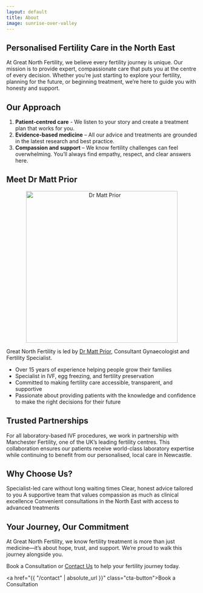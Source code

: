 ```yaml
---
layout: default
title: About
image: sunrise-over-valley
---
```


## Personalised Fertility Care in the North East

At Great North Fertility, we believe every fertility journey is unique. Our mission is to provide expert, compassionate care that puts you at the centre of every decision. Whether you’re just starting to explore your fertility, planning for the future, or beginning treatment, we’re here to guide you with honesty and support.

## Our Approach

1. **Patient-centred care** - We listen to your story and create a treatment plan that works for you.
2. **Evidence-based medicine** – All our advice and treatments are grounded in the latest research and best practice.
3. **Compassion and support** – We know fertility challenges can feel overwhelming. You’ll always find empathy, respect, and clear answers here.

## Meet Dr Matt Prior

<p align="center">

  <img src="{{ site.baseurl }}/assets/images/matt-prior.jpg" alt="Dr Matt Prior" width="400">
</p>

Great North Fertility is led by [Dr Matt Prior](https://drmattprior.com), Consultant Gynaecologist and Fertility Specialist.
- Over 15 years of experience helping people grow their families
- Specialist in IVF, egg freezing, and fertility preservation
- Committed to making fertility care accessible, transparent, and supportive
- Passionate about providing patients with the knowledge and confidence to make the right decisions for their future

## Trusted Partnerships

For all laboratory-based IVF procedures, we work in partnership with Manchester Fertility, one of the UK’s leading fertility centres. This collaboration ensures our patients receive world-class laboratory expertise while continuing to benefit from our personalised, local care in Newcastle.

## Why Choose Us?

Specialist-led care without long waiting times
Clear, honest advice tailored to you
A supportive team that values compassion as much as clinical excellence
Convenient consultations in the North East with access to advanced treatments

## Your Journey, Our Commitment

At Great North Fertility, we know fertility treatment is more than just medicine—it’s about hope, trust, and support. We’re proud to walk this journey alongside you.

Book a Consultation or [Contact Us](/contact) to help your fertility journey today.

<a href="{{ "/contact" | absolute_url }}" class="cta-button">Book a Consultation</a>

